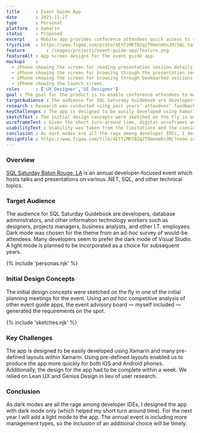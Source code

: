 ```yaml
---
title      : Event Guide App
date       : 2021-11-27
type       : Personal
platform   : Xamarin
status     : Proposed
excerpt    : Mobile app provides conference attendees quick access to relevant presentation details and schedule information.
tryitLink  : https://www.figma.com/proto/4EtTiMKTB2q2TOmenmbnJM/SQL-Sat-Guidebook?page-id=0%3A1&node-id=4%3A1383&viewport=241%2C48%2C0.25&scaling=scale-down&starting-point-node-id=0%3A76
feature        : /images/projects/event-guide-app/feature.png
featureAlt : App screen designs for the event guide app.
mockups    : 
  - iPhone showing the screen for reading presentation session details.
  - iPhone showing the screen for browsing through the presentation session groups.
  - iPhone showing the screen for browsing through bookmarked sessions.
  - iPhone showing the launch screen.
roles      : ['UX Designer','UI Designer']
goal : The goal for the product is to enable conference attendees to make a plan to attend as many presentations as possible.
targetAudience : The audience for SQL Saturday Guidebook are developers, database administrators, and other information technology workers such as designers, projects managers, business analysts, and other I.T. employees. Dark mode was chosen for the theme from an ad-hoc survey of would-be attendees. Many developers seem to prefer the dark mode of Visual Studio. A light mode is planned to be incorporated as a choice for subsequent years.
research : Research was conducted using past years’ attendees’ feedback surveys. Features were generated from insights gathered from the surveys.
keyChallenges : The app is designed to be easily developed using Xamarin and many pre-defined layouts within Xamarin. Using pre-defined layouts enabled us to produce the app more quickly for both iOS and Android phones. Additionally, the design for the app had to be complete within a week. We relied on Lean UX and Genius Design in lieu of user research.
sketchText : The initial design concepts were sketched on the fly in one of the initial planning meetings for the event. Using an ad hoc competitive analysis of other event guide apps, the event advisory board — myself included — generated the requirements on the spot.
wireframeText : Given the short turn-around time, digital wireframes were skipped.
usabilityText : Usability was taken from the limitations and the considerations discussed by the executive. These items were influenced by the timeline and technical constraints of the project.
conclusion : As dark modes are all the rage among developer IDEs, I designed the app with dark mode only (which helped my short turn around time). For the next year I will add a light mode to the app. The annual event is including more management types, so the inclusion of an additional choice will be timely.
designFile : https://www.figma.com/file/4EtTiMKTB2q2TOmenmbnJM/?node-id=0%3A1
---
```


### Overview

[SQL Saturday Baton Rouge, LA](https://sqlsaturday.com/2022-08-06-sqlsaturday1026/) is an annual developer-focused event which hosts talks and presentations on various .NET, SQL, and other technical topics.

### Target Audience

The audience for SQL Saturday Guidebook are developers, database administrators, and other information technology workers such as designers, projects managers, business analysts, and other I.T. employees. Dark mode was chosen for the theme from an ad-hoc survey of would-be attendees. Many developers seem to prefer the dark mode of Visual Studio. A light mode is planned to be incorporated as a choice for subsequent years.

{% include 'personas.njk' %}

### Initial Design Concepts

The initial design concepts were sketched on the fly in one of the initial planning meetings for the event. Using an _ad hoc_ competitive analysis of other event guide apps, the event advisory board — myself included — generated the requirements on the spot.

{% include 'sketches.njk' %}

### Key Challenges

The app is designed to be easily developed using Xamarin and many pre-defined layouts within Xamarin. Using pre-defined layouts enabled us to produce the app more quickly for both iOS and Android phones. Additionally, the design for the app had to be complete within a week. We relied on Lean UX and Genius Design in lieu of user research.

### Conclusion

As dark modes are all the rage among developer IDEs, I designed the app with dark mode only (which helped my short turn around time). For the next year I will add a light mode to the app. The annual event is including more management types, so the inclusion of an additional choice will be timely.
